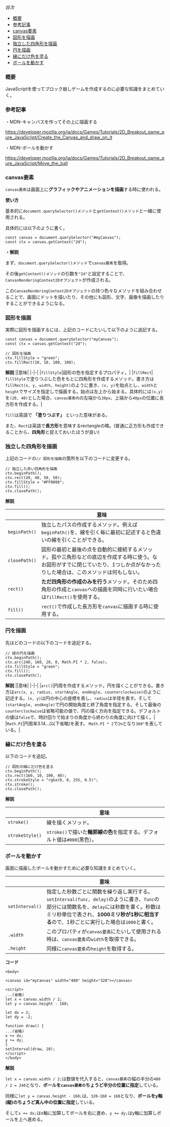 *目次*
* [概要](#概要)
* [参考記事](#参考記事)
* [canvas要素](#canvas要素)
* [図形を描画](#図形を描画)
* [独立した四角形を描画](#独立した四角形を描画)
* [円を描画](#円を描画)
* [縁にだけ色を塗る](#縁にだけ色を塗る)
* [ボールを動かす](#ボールを動かす)

### 概要

JavaScriptを使ってブロック崩しゲームを作成するのに必要な知識をまとめていく。

### 参考記事

・MDN-キャンバスを作ってその上に描画する

https://developer.mozilla.org/ja/docs/Games/Tutorials/2D_Breakout_game_pure_JavaScript/Create_the_Canvas_and_draw_on_it

・MDN-ボールを動かす

https://developer.mozilla.org/ja/docs/Games/Tutorials/2D_Breakout_game_pure_JavaScript/Move_the_ball


### canvas要素

`canvas要素`は画面上に**グラフィックやアニメーションを描画**する時に使われる。

**使い方**

基本的に`document.querySelector()メソッド`と`getContext()メソッド`と一緒に使用される。

具体的には以下のように書く。　

```
const canvas = document.querySelector("#myCanvas");
const ctx = canvas.getContext("2d");
```

**・解説**

まず、`document.querySelector()メソッド`で`canvas要素`を取得。

その後`getContext()メソッド`の引数を`"2d"`と設定することで、`CanvasRenderingContext2Dオブジェクト`が作成される。

この`CanvasRenderingContext2Dオブジェクト`の持つ色々なメソッドを組み合わせることで、画面にドットを描いたり、その他にも図形、文字、画像を描画したりすることができるようになる。

### 図形を描画

実際に図形を描画するには、上記のコードにたいして以下のように追記する。

```
const canvas = document.querySelector("myCanvas");
const ctx = canvas.getContext("2d");

// 図形を描画
ctx.fillStyle = "green";
ctx.fillRect(10, 10, 100, 100);
```

**解説**
||意味|
|-|-|
|`fillStyle`|図形の色を指定するプロパティ。|
|`fillRect`|` fillStyle`で塗りつぶした色をもとに四角形を作成するメソッド。書き方は`fillRect(x, y, width, height)`のように書き、`(x, y)`を始点とし、`width`と`height`でサイズを指定しで描画する。始点は左上から始まる。具体的には`(x,y)`を`(20, 40)`とした場合、`canvas要素内`の左端から`20px`、上端から`40px`の位置に長方形を作成する。|

`fill`は英語で **「塗りつぶす」** といった意味がある。

また、`Rect`は英語で**長方形**を意味するrectangleの略。(普通に正方形も作成できることから、**四角形**と捉えておいたほうが良い)

### 独立した四角形を描画

上記のコードの`// 図形を描画`の箇所を以下のコードに変更する。

```
// 独立した赤い四角形を描画
ctx.beginPath();
ctx.rect(20, 40, 50, 50);
ctx.fillStyle = "#FF0000";
ctx.fill();
ctx.closePath();
```

**解説**

||意味|
|-|-|
|`beginPath()`|独立したパスの作成するメソッド。例えば`beginPath()`を、線を引く毎に最初に記述すると色違いの線を引くことができる。|
|`closePath()`|図形の最初と最後の点を自動的に接続するメソッド。孤や三角形などの底辺を作成する時に使う。なお図形がすでに閉じていたり、1つしか点がなかったりした場合は、このメソッドは何もしない。|
|`rect()`|**ただ四角形の作成のみを行う**メソッド。そのため四角形の作成と`canvas`への描画を同時に行いたい場合は`fillRect()`を使用する。|
|`fill()`|`rect()`で作成した長方形を`canvas`に描画する時に使用する。|

### 円を描画

先ほどのコードの以下のコードを追記する。

```
// 緑の円を描画
ctx.beginPath();
ctx.arc(240, 160, 20, 0, Math.PI * 2, false);
ctx.fillStyle = "green";
ctx.fill();
ctx.closePath();
```

**解説**
||意味|
|-|-|
|`arc()`|円周を作成するメソッド。円を描くことができる。書き方は`arc(x, y, radius, startAngle, endAngle, counterclockwise)`のように記述する。`(x, y)`は円の中心の座標を表し、`radius`は半径を表す。そして`(startAngle, endAngle)`で円の開始角度と終了角度を指定する。そして最後の`counterclockwise`は省略可能の値で、円の描く方向を指定できる。デフォルトの値は`false`で、時計回りで始まりの角度から終わりの角度に向けて描く。|
|`Math.PI`|円周率3.14…(以下省略)を表す。 `Math.PI * 2`で`2π`となり`360°`を表している。|

### 縁にだけ色を塗る

以下のコードを追記。

```
// 図形の縁にだけ色を塗る
ctx.beginPath();
ctx.rect(160, 10, 100, 40);
ctx.strokeStyle = "rgba(0, 0, 255, 0.5)";
ctx.stroke();
ctx.closePath();
```

**解説**

||意味|
|-|-|
|`stroke()`|線を描くメソッド。|
|`strokeStyle()`|`stroke()`で描いた**輪郭線の色**を指定する。デフォルト値は`#000`(黒色）。|

### ボールを動かす

画面に描画したボールを動かすために必要な知識をまとめていく。

||意味|
|-|-|
|`setInterval()`|指定した秒数ごとに関数を繰り返し実行する。`setInterval(func, delay)`のように書き、`func`の部分には関数名を、`delay`には秒数を書く。秒数はミリ秒単位で表され、**1000ミリ秒が1秒に相当する**ので、1秒ごとに実行した場合は`1000`と書く。|
|`.width`|このプロパティが`canvas要素`にたいして使用される時は、`canvas要素`の`width`を取得できる。|
|`.height`|同様に`canvas要素`の`height`を取得する。|

**コード**
```
<body>

<canvas id="myCanvas" width="480" height="320"></canvas>

<script>
...(省略)
let x = canvas.width / 2;
let y = canvas.height - 160;

let dx = 2;
let dy = -2;

function draw() {
...(省略)
x += dx;
y += dy;
}
setInterval(draw, 10);
</script>
</body>
```

**解説**

`let x = canvas.width / 2;`は数値を代入すると、`canvas要素`の幅の半分の`480 / 2 = 240`となり、**ボールを`canvas要素の`ちょうど半分の位置に指定**している。

同様に`let y = canvas.height - 160;`は、`320-160 = 160`となり、**ボールをy軸(縦)のちょうど真ん中の位置に指定**している。

そして`x += dx;`はx軸に加算してボールを右に進め、`y += dy;`はy軸に加算しボールを上へ進める。
